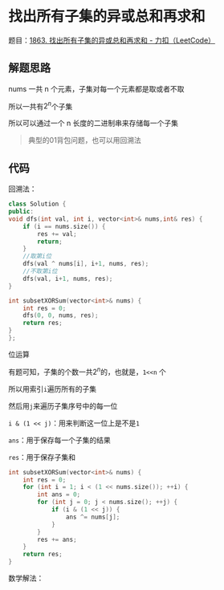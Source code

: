 # 找出所有子集的异或总和再求和

题目：[1863. 找出所有子集的异或总和再求和 - 力扣（LeetCode）](https://leetcode.cn/problems/sum-of-all-subset-xor-totals/)

## 解题思路

nums 一共 n 个元素，子集对每一个元素都是取或者不取

所以一共有$2^n$个子集

所以可以通过一个 n 长度的二进制串来存储每一个子集

>   典型的01背包问题，也可以用回溯法



## 代码

回溯法：

```c++
class Solution {
public:
void dfs(int val, int i, vector<int>& nums,int& res) {
	if (i == nums.size()) {
		res += val;
		return;
	}
    //取第i位
	dfs(val ^ nums[i], i+1, nums, res);
    //不取第i位
	dfs(val, i+1, nums, res);
}

int subsetXORSum(vector<int>& nums) {
	int res = 0;
	dfs(0, 0, nums, res);
	return res;
}
};
```



位运算

有题可知，子集的个数一共$2^n$的，也就是，`1<<n` 个

所以用索引`i`遍历所有的子集

然后用`j`来遍历子集序号中的每一位

`i & (1 << j)`：用来判断这一位上是不是`1`

`ans`：用于保存每一个子集的结果

`res`：用于保存子集和

```c++
int subsetXORSum(vector<int>& nums) {
	int res = 0;
	for (int i = 1; i < (1 << nums.size()); ++i) {
		int ans = 0;
		for (int j = 0; j < nums.size(); ++j) {
			if (i & (1 << j)) {
				ans ^= nums[j];
			}
		}
		res += ans;
	}
	return res;
}
```



数学解法：

